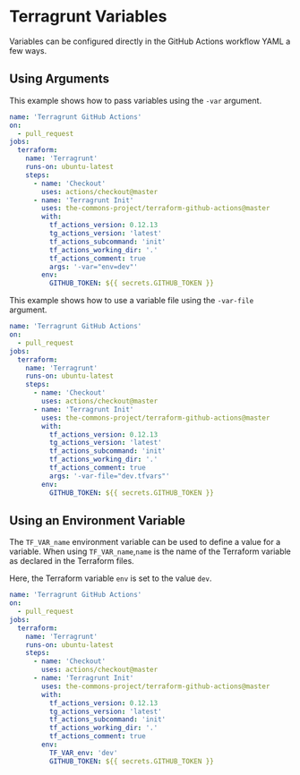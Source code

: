 # Terragrunt Variables

Variables can be configured directly in the GitHub Actions workflow YAML a few ways.

## Using Arguments

This example shows how to pass variables using the `-var` argument.

```yaml
name: 'Terragrunt GitHub Actions'
on:
  - pull_request
jobs:
  terraform:
    name: 'Terragrunt'
    runs-on: ubuntu-latest
    steps:
      - name: 'Checkout'
        uses: actions/checkout@master
      - name: 'Terragrunt Init'
        uses: the-commons-project/terraform-github-actions@master
        with:
          tf_actions_version: 0.12.13
          tg_actions_version: 'latest'
          tf_actions_subcommand: 'init'
          tf_actions_working_dir: '.'
          tf_actions_comment: true
          args: '-var="env=dev"'
        env:
          GITHUB_TOKEN: ${{ secrets.GITHUB_TOKEN }}
```

This example shows how to use a variable file using the `-var-file` argument.

```yaml
name: 'Terragrunt GitHub Actions'
on:
  - pull_request
jobs:
  terraform:
    name: 'Terragrunt'
    runs-on: ubuntu-latest
    steps:
      - name: 'Checkout'
        uses: actions/checkout@master
      - name: 'Terragrunt Init'
        uses: the-commons-project/terraform-github-actions@master
        with:
          tf_actions_version: 0.12.13
          tg_actions_version: 'latest'
          tf_actions_subcommand: 'init'
          tf_actions_working_dir: '.'
          tf_actions_comment: true
          args: '-var-file="dev.tfvars"'
        env:
          GITHUB_TOKEN: ${{ secrets.GITHUB_TOKEN }}
```


## Using an Environment Variable

The `TF_VAR_name` environment variable can be used to define a value for a variable. When using `TF_VAR_name`,`name` is the name of the Terraform variable as declared in the Terraform files.

Here, the Terraform variable `env` is set to the value `dev`.

```yaml
name: 'Terragrunt GitHub Actions'
on:
  - pull_request
jobs:
  terraform:
    name: 'Terragrunt'
    runs-on: ubuntu-latest
    steps:
      - name: 'Checkout'
        uses: actions/checkout@master
      - name: 'Terragrunt Init'
        uses: the-commons-project/terraform-github-actions@master
        with:
          tf_actions_version: 0.12.13
          tg_actions_version: 'latest'
          tf_actions_subcommand: 'init'
          tf_actions_working_dir: '.'
          tf_actions_comment: true
        env:
          TF_VAR_env: 'dev'
          GITHUB_TOKEN: ${{ secrets.GITHUB_TOKEN }}
```
